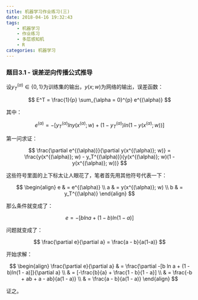 ```yaml
---
title: 机器学习作业练习(三)
date: 2018-04-16 19:32:43
tags:
	- 机器学习
	- 作业练习
	- 多层感知机
	- R
categories:	机器学习
---
```


### 题目3.1 - 误差逆向传播公式推导

设$y_T^{(\alpha)} \in \{0, 1\}$为训练集的输出，$y(x;w)$为网络的输出，误差函数：

$$
E^T = \frac{1}{p} \sum_{\alpha = 0}^{p} e^{(\alpha)}
$$

其中：

$$
e^{(\alpha)} = - [y_T^{(\alpha)} ln y(x^{(\alpha)}; w) + (1 - y_T^{(\alpha)}) ln (1 - y(x^{(\alpha)}; w))]
$$

第一问求证：

$$
\frac{\partial e^{(\alpha)}}{\partial y(x^{(\alpha)}; w)} = \frac{y(x^{(\alpha)}; w) - y_T^{(\alpha)}}{y(x^{(\alpha)}; w)(1 - y(x^{(\alpha)}; w))}
$$

这些符号里面的上下标太让人眼花了，笔者首先用其他符号代表一下：

$$
\begin{align}
e & = e^{(\alpha)} \\
a & = y(x^{(\alpha)}; w) \\
b & = y_T^{(\alpha)}
\end{align}
$$

那么条件就变成了：

$$
e = -[b ln a + (1 - b)ln(1 - a)]
$$

问题就变成了：

$$
\frac{\partial e}{\partial a} = \frac{a - b}{a(1-a)}
$$

开始求解：

$$
\begin{align}
\frac{\partial e}{\partial a} & = \frac{\partial -[b ln a + (1 - b)ln(1 - a)]}{\partial a} \\
& = [-\frac{b}{a} + \frac{1 - b}{1 - a}] \\
& = \frac{-b + ab + a - ab}{a(1 - a)} \\
& = \frac{a - b}{a(1 - a)}
\end{align}
$$

证之。